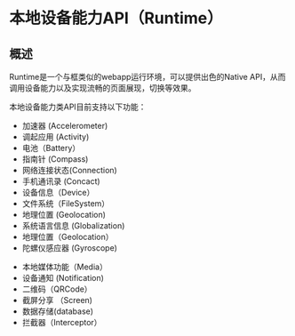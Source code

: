 # 本地设备能力API（Runtime）

## 概述

Runtime是一个与框类似的webapp运行环境，可以提供出色的Native API，从而调用设备能力以及实现流畅的页面展现，切换等效果。

本地设备能力类API目前支持以下功能：

- 加速器 (Accelerometer)
- 调起应用 (Activity)
- 电池（Battery）
- 指南针 (Compass)
- 网络连接状态(Connection)
- 手机通讯录 (Concact)
- 设备信息（Device）
- 文件系统（FileSystem）
- 地理位置 (Geolocation)
- 系统语言信息 (Globalization)
- 地理位置（Geolocation）
- 陀螺仪感应器 (Gyroscope)
<!-- - 键盘（Keyboard）-->
- 本地媒体功能（Media）
- 设备通知 (Notification)
- 二维码（QRCode）
- 截屏分享 （Screen)
-    数据存储(database)
-    拦截器（Interceptor）


<!--
-    缓存(Cache)
-->